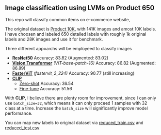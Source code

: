 ## Image classification using LVMs on Product 650

This repo will classify common items on e-commerce website,

The original dataset is [Product 10K](https://www.kaggle.com/competitions/products-10k), with 141K images and amost 10K labels. I have choosen and labeled 650 detailed labels with roughly 1k original labels and 28K images and use it for benchmark.

Three different appoarchs will be employeed to classify images

- **[ResNet50](./ResNet.ipynb)** Accuracy: 83.82 (Augmented: 83.02)
- **[Vision Transformer](./ViT.ipynb)** *(ViT-base-patch-16)* Accuracy: 86.82 (Augmented: 86.89)
- **[FasterViT](https://arxiv.org/abs/2306.06189)** *(fastervit_2_224)* Accuracy: 90.77 (still increasing)
- **[CLIP]()**
  - [Zero-shot](./CLIP-zeroshot.ipynb) Accuracy: 36.54
  - [Fine-tune](./CLIP-finetune.ipynb) Accuracy: 51.56

With **CLIP**, I believe there are plenty room for improvement, since I can only use `batch_size=32`, which means it can only proceed 1 samples with 32 class at a time. Increase the `batch_size` will significantly improve model performance.

You can map new labels to original dataset via [reduced_train.csv](./reduced_train.csv) and [reduced_test.csv](./reduced_test.csv)
